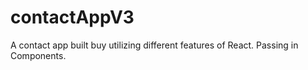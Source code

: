 # contactAppV3
 A contact app built buy utilizing different features of React. Passing in Components. 
